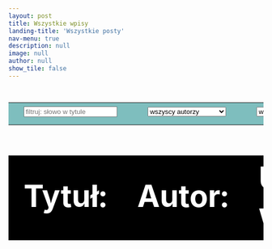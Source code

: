 ```yaml
---
layout: post
title: Wszystkie wpisy
landing-title: 'Wszystkie posty'
nav-menu: true
description: null
image: null
author: null
show_tile: false
---
```

<!--
<iframe src="https://pharmabusters.pl/demo" style="width:100%; aspect-ratio : 1 / 0.25;" > </iframe>
-->
&nbsp;<br>&nbsp;
<div id = "opracowania" style="margin-top:-4rem !important;">
<div>
<div>
<div>
<div>
<!-- <h3> &nbsp; </h3> -->
</div>
</div>
</div>

<div>
<table style="width:100%; text-align:left; font-size:calc(0.4vw + 1.4vh);">
<tr style="background-color:rgba(0,128,128,0.50);color:white;">
    <td>
    <div style="height:100%; background-color:rgba(0,128,128,0.50);"><input type="text" id="fname" name="fname" placeholder="filtruj: słowo w tytule" >
      </div>
    </td>
    <td >
    <select name="autor" id = "s0">
    <option>wszyscy autorzy</option>
	<option>Miękus-Purwin Natalia</option>
	<option>inny_autor_0</option>
    </select>
    </td>
    <td>
    <select name="dział" class="select-css" id = "s1">
    <option>wszystkie działy</option>
    <option>lajfhaki</option>
	<option>wykwintne dania</option>
	<option>zdrowie społeczne</option>
	<option>Q&A</option>
	<option>prasa</option>
	    <option>wykłady</option>
	    <option>informacje</option>
	</select>
    </td>


</tr>
</table>
<table class = "tab_opr" style="width:100%; text-align:left; font-size:calc(0.4vw + 1.4vh);">
<tr style="background-color:black;color:white;">
    <td><b>Tytuł:</b></td>
    <td><b>Autor:</b></td>
    <td><b>Umieszczone w dziale:</b></td>
    <td><b>Opublikowano w dniu:</b></td>
</tr>
</table>

<table id = "wnetrze" style="width:100%; text-align:left; font-size:calc(0.4vw + 1.4vh);">
</table>

</div>

</div>
</div>

<script>
	
	
	
	
	function opracowania_obj_gen() {
opr = [
{
tytul: "Spotkania dietetyczno-farmaceutyczne kobiet",
data: "01.11.2024",
autor: "Miękus-Purwin Natalia",
dzial: "informacje",
art_link: "https://www.pharmabusters.pl/2024/11/01/cykl-warsztatow-01-2025.html",
dzial_link: ""
},	
{
tytul: "Holistyczne spojrzenie na budowanie odporności.",
data: "19.07.2023",
autor: "Miękus-Purwin Natalia",
dzial: "wykłady",
art_link: "https://www.pharmabusters.pl/2023/07/19/odpornosc-holistycznie.html",
dzial_link: ""
},	
{
tytul: "Czas zmian.",
data: "10.08.2023",
autor: "Miękus-Purwin Natalia",
dzial: "wykłady",
art_link: "https://www.pharmabusters.pl/2023/08/10/czas-zmian.html",
dzial_link: ""
},	
{
tytul: "Olejki eteryczne w walce z wirusami.",
data: "07.12.2022",
autor: "Miękus-Purwin Natalia",
dzial: "wykłady",
art_link: "https://www.pharmabusters.pl/2022/12/07/przeciwwirusowe-olejki.html",
dzial_link: ""
},	
{
tytul: "Seria Q&A (listopad 2022 cz.II).",
data: "27.11.2022",
autor: "Miękus-Purwin Natalia",
dzial: "Q&A",
art_link: "https://www.pharmabusters.pl/2022/11/27/pytania-i-odpowiedzi-listopad-2.html",
dzial_link: ""
},	
{
tytul: "Polscy aptekarze zainteresowani holistycznym podejściem do pacjenta.",
data: "27.11.2022",
autor: "Miękus-Purwin Natalia",
dzial: "prasa",
art_link: "https://www.pharmabusters.pl/2022/11/27/polscy-aptekarze-zainteresowani.html",
dzial_link: ""
},	
{
tytul: "Seria Q&A (listopad 2022).",
data: "12.11.2022",
autor: "Miękus-Purwin Natalia",
dzial: "Q&A",
art_link: "https://www.pharmabusters.pl/2022/11/12/pytania-i-odpowiedzi-listopad.html",
dzial_link: ""
},	
{
tytul: "Koło życia.",
data: "11.10.2022",
autor: "Miękus-Purwin Natalia",
dzial: "lajfhaki",
art_link: "https://www.pharmabusters.pl/2022/10/11/kolo-zycia.html",
dzial_link: ""
},
{
tytul: "Raz, dwa, trzy, próba mikrofonu.",
data: "12.10.2022",
autor: "Miękus-Purwin Natalia",
dzial: "lajfhaki",
art_link: "https://www.pharmabusters.pl/2022/10/12/raz-dwa-trzy-proba-mikrofonu.html",
dzial_link: ""
},
{
tytul: "Słówko o mnie.",
data: "15.10.2022",
autor: "Miękus-Purwin Natalia",
dzial: "zdrowie społeczne",
art_link: "https://www.pharmabusters.pl//omnie.html",
dzial_link: ""
},
{
tytul: "Holistic Health",
data: "1.10.2022",
autor: "Miękus-Purwin Natalia",
dzial: "lajfhaki",
art_link: "https://www.pharmabusters.pl/3_holistic.html",
dzial_link: ""
}
]
return opr
}

function filtruj(opracowania, slowo, autor, dzial) {

let opracowania_po_filtracji = [];
let opracowania_po_filtracji2 = [];
let opracowania_po_filtracji3 = [];
//pass0:
for (var i = 0; i < opracowania.length; i++) {
if (opracowania[i].tytul.toUpperCase().includes(slowo.toUpperCase())) {
opracowania_po_filtracji.push(opracowania[i])
}
}
//pass1:
if (document.getElementById("s0").value != "wszyscy autorzy") {
    for (var i = 0; i < opracowania_po_filtracji.length; i++) {
        if (opracowania_po_filtracji[i].autor == autor) {
            opracowania_po_filtracji2.push(opracowania_po_filtracji[i])
        }
    }
} else {
opracowania_po_filtracji2 = [...opracowania_po_filtracji];
}
//pass2:
if (document.getElementById("s1").value != "wszystkie działy") {
    for (var i = 0; i < opracowania_po_filtracji2.length; i++) {
        if (opracowania_po_filtracji2[i].dzial == dzial) {
            opracowania_po_filtracji3.push(opracowania_po_filtracji2[i])
        }
    }
} else {
opracowania_po_filtracji3 = [...opracowania_po_filtracji2];
}

return opracowania_po_filtracji3
}


function generator_LKO(tabelka, slowo, autor, dzial) {
let opracowania_po_filtracji = filtruj(opracowania_obj_gen(), slowo, autor, dzial);
let zawartosc = ""

for (var i = 0; i < opracowania_po_filtracji.length; i++) {
zawartosc = zawartosc + `
<tr>
<td><a href="${opracowania_po_filtracji[i].art_link}">${opracowania_po_filtracji[i].tytul}</a></td>
<td>${opracowania_po_filtracji[i].autor}</td>
<td><a href="${opracowania_po_filtracji[i].dzial_link}">${opracowania_po_filtracji[i].dzial}</a></td>
<td>${opracowania_po_filtracji[i].data}</td>
</tr>`
}

tabelka.innerHTML = zawartosc
}


window.onload = function () {
let tabelka = document.querySelector("#wnetrze");
generator_LKO(tabelka, "", "wszyscy autorzy", "wszystkie działy");
document.getElementById("fname").addEventListener('input', liste_uaktualnij);
document.getElementById("s0").addEventListener("change", liste_uaktualnij, false);
document.getElementById("s1").addEventListener("change", liste_uaktualnij, false);


}



function liste_uaktualnij() {
let wpisane = document.getElementById("fname").value;
let tabelka = document.querySelector("#wnetrze");
generator_LKO(tabelka, wpisane, document.getElementById("s0").value, document.getElementById("s1").value)

}

	
</script>	
	
	
	
	
	
	
	
	
	
	
	
	
	
	
	
	
	
	
	
